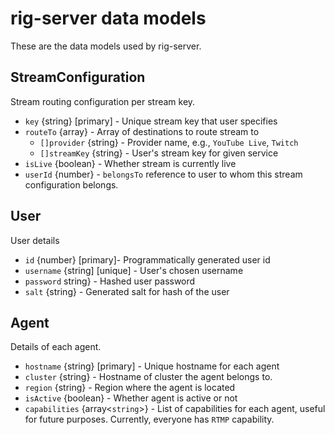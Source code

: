# rig-server data models

These are the data models used by rig-server.

## StreamConfiguration

Stream routing configuration per stream key.

- `key` {string} [primary] - Unique stream key that user specifies
- `routeTo` {array} - Array of destinations to route stream to
    - `[]provider` {string} - Provider name, e.g., `YouTube Live`, `Twitch`
    - `[]streamKey` {string} - User's stream key for given service
- `isLive` {boolean} - Whether stream is currently live
- `userId` {number} - `belongsTo` reference to user to whom this stream configuration belongs.

## User

User details

- `id` {number} [primary]- Programmatically generated user id
- `username` {string] [unique] - User's chosen username
- `password` string} - Hashed user password
- `salt` {string} - Generated salt for hash of the user

## Agent

Details of each agent.

- `hostname` {string} [primary] - Unique hostname for each agent
- `cluster` {string} - Hostname of cluster the agent belongs to.
- `region` {string} - Region where the agent is located
- `isActive` {boolean} - Whether agent is active or not
- `capabilities` {array<`string`>} - List of capabilities for each agent, useful for future purposes. Currently, everyone has `RTMP` capability.
